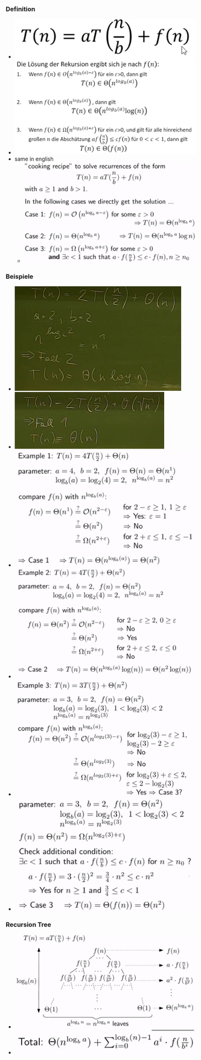 ### Definition
+ ![](Pasted%20image%2020221016225848.png)
+ ![](Pasted%20image%2020221016230114.png)
+ same in english
	+ ![](Pasted%20image%2020221204110843.png)

### Beispiele
+ ![](Pasted%20image%2020221016230507.png)
+ ![](Pasted%20image%2020221016230604.png)
+ ![](Pasted%20image%2020221204110922.png)
+ ![](Pasted%20image%2020221204110938.png)
+ ![](Pasted%20image%2020221204110959.png)
+ ![](Pasted%20image%2020221204111009.png)

### Recursion Tree
+ ![](Pasted%20image%2020221204111138.png)
+ ![](Pasted%20image%2020221204111326.png)